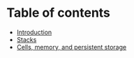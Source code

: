 # Table of contents

* [Introduction](README.md)
* [Stacks](stacks.md)
* [Cells, memory, and persistent storage](cells-memory-and-persistent-storage.md)

